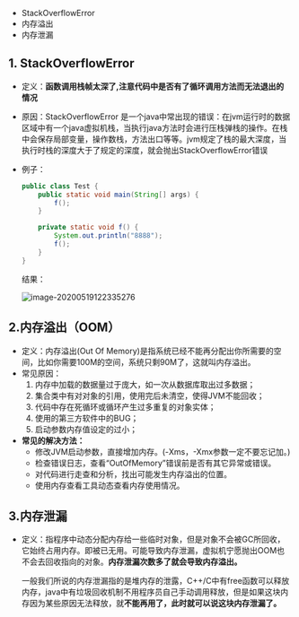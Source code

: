 * StackOverflowError
* 内存溢出
* 内存泄漏

## 1. StackOverflowError

* 定义：**函数调用栈帧太深了,注意代码中是否有了循环调用方法而无法退出的情况**

* 原因：StackOverflowError 是一个java中常出现的错误：在jvm运行时的数据区域中有一个java虚拟机栈，当执行java方法时会进行压栈弹栈的操作。在栈中会保存局部变量，操作数栈，方法出口等等。jvm规定了栈的最大深度，当执行时栈的深度大于了规定的深度，就会抛出StackOverflowError错误

* 例子：

  ```java
  public class Test {
      public static void main(String[] args) {
          f();
      }
  
      private static void f() {
          System.out.println("8888");
          f();
      }
  }
  ```

  结果：

  ![image-20200519122335276](C:\Users\apple\AppData\Roaming\Typora\typora-user-images\image-20200519122335276.png)

## 2.内存溢出（OOM）

* 定义：内存溢出(Out Of Memory)是指系统已经不能再分配出你所需要的空间，比如你需要100M的空间，系统只剩90M了，这就叫内存溢出。
* 常见原因：
  1. 内存中加载的数据量过于庞大，如一次从数据库取出过多数据；
  2. 集合类中有对对象的引用，使用完后未清空，使得JVM不能回收； 
  3. 代码中存在死循环或循环产生过多重复的对象实体；
  4. 使用的第三方软件中的BUG；
  5. 启动参数内存值设定的过小；
* **常见的解决方法：**
  * 修改JVM启动参数，直接增加内存。(-Xms，-Xmx参数一定不要忘记加。)
  * 检查错误日志，查看“OutOfMemory”错误前是否有其它异常或错误。
  * 对代码进行走查和分析，找出可能发生内存溢出的位置。
  * 使用内存查看工具动态查看内存使用情况。

## 3.内存泄漏

* 定义：指程序中动态分配内存给一些临时对象，但是对象不会被GC所回收，它始终占用内存。即被已无用。可能导致内存泄漏，虚拟机宁愿抛出OOM也不会去回收指向的对象。**内存泄漏次数多了就会导致内存溢出。**

  一般我们所说的内存泄漏指的是堆内存的泄露，C++/C中有free函数可以释放内存，java中有垃圾回收机制不用程序员自己手动调用释放，但是如果这块内存因为某些原因无法释放，就**不能再用了，此时就可以说这块内存泄漏了。**

  

